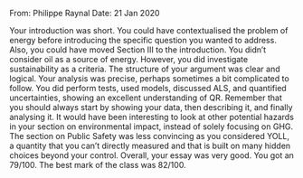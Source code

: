From: Philippe Raynal
Date: 21 Jan 2020

Your introduction was short. You could have contextualised the problem of energy before introducing the specific question you wanted to address. Also, you could have moved Section III to the introduction. You didn’t consider oil as a source of energy. However, you did investigate sustainability as a criteria. The structure of your argument was clear and logical. Your analysis was precise, perhaps sometimes a bit complicated to follow. You did perform tests, used models, discussed ALS, and quantified uncertainties, showing an excellent understanding of QR. Remember that you should always start by showing your data, then describing it, and finally analysing it. It would have been interesting to look at other potential hazards in your section on environmental impact, instead of solely focusing on GHG. The section on Public Safety was less convincing as you considered YOLL, a quantity that you can’t directly measured and that is built on many hidden choices beyond your control. Overall, your essay was very good. You got an 79/100. The best mark of the class was 82/100.
